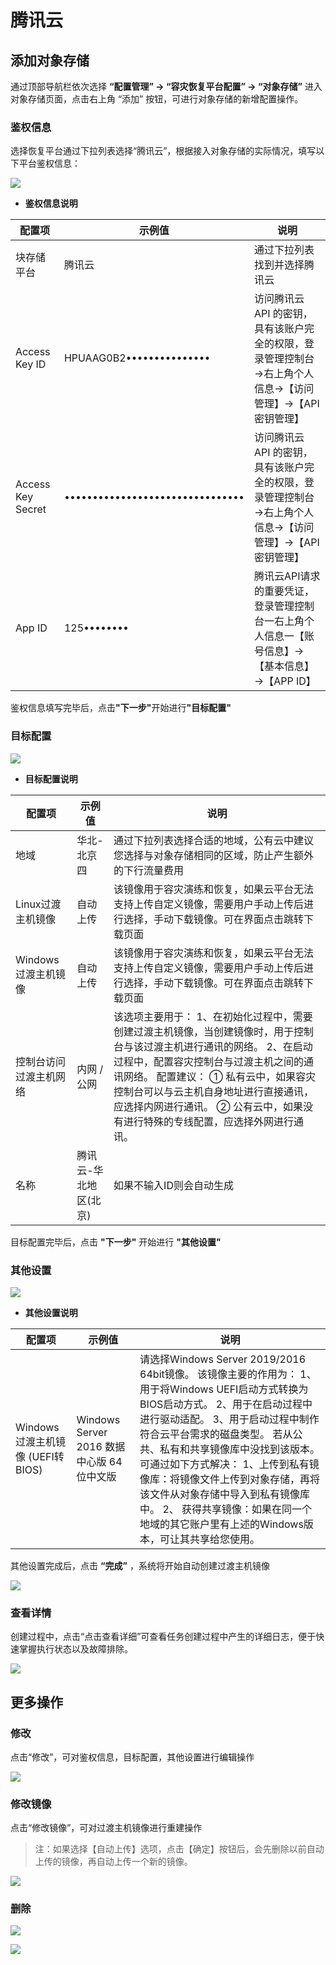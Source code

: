 # **腾讯云**

## **添加对象存储**

通过顶部导航栏依次选择 **“配置管理” → “容灾恢复平台配置” → “对象存储”** 进入对象存储页面，点击右上角 “添加” 按钮，可进行对象存储的新增配置操作。

### **鉴权信息**

选择恢复平台通过下拉列表选择“腾讯云”，根据接入对象存储的实际情况，填写以下平台鉴权信息：

![](./images/tencentcloud-addobjectstorage-1.png)

* **鉴权信息说明**

| **配置项**           | **示例值**                          | **说明**                                                    |
| ----------------- | -------------------------------- | --------------------------------------------------------- |
| 块存储平台             | 腾讯云                              | 通过下拉列表找到并选择腾讯云                                            |
| Access Key ID     | HPUAAG0B2•••••••••••••••         | 访问腾讯云 API 的密钥，具有该账户完全的权限，登录管理控制台→右上角个人信息→【访问管理】→【API密钥管理】 |
| Access Key Secret | •••••••••••••••••••••••••••••••• | 访问腾讯云 API 的密钥，具有该账户完全的权限，登录管理控制台→右上角个人信息→【访问管理】→【API密钥管理】 |
| App ID            | 125••••••••                      | 腾讯云API请求的重要凭证，登录管理控制台一右上角个人信息一【账号信息】→【基本信息】→【APP ID】      |

鉴权信息填写完毕后，点&#x51FB;**"下一步"**&#x5F00;始进&#x884C;**"目标配置"**

### **目标配置**

![](./images/tencentcloud-addobjectstorage-2.png)

* **目标配置说明**

| **配置项**                | **示例值**      | **说明**                                                                                                                                                                                     |
| ---------------------- | ------------ | ------------------------------------------------------------------------------------------------------------------------------------------------------------------------------------------ |
| 地域                     | 华北-北京四       | 通过下拉列表选择合适的地域，公有云中建议您选择与对象存储相同的区域，防止产生额外的下行流量费用                                                                                                                                            |
| Linux过渡主机镜像            | 自动上传         | 该镜像用于容灾演练和恢复，如果云平台无法支持上传自定义镜像，需要用户手动上传后进行选择，手动下载镜像。可在界面点击跳转下载页面                                                                                                                            |
| Windows过渡主机镜像          | 自动上传         | 该镜像用于容灾演练和恢复，如果云平台无法支持上传自定义镜像，需要用户手动上传后进行选择，手动下载镜像。可在界面点击跳转下载页面                                                                                                                            |
| 控制台访问过渡主机网络 | 内网 / 公网 | 该选项主要用于：&#xA;1、在初始化过程中，需要创建过渡主机镜像，当创建镜像时，用于控制台与该过渡主机进行通讯的网络。&#xA;2、在启动过程中，配置容灾控制台与过渡主机之间的通讯网络。&#xA;配置建议：&#xA;① 私有云中，如果容灾控制台可以与云主机自身地址进行直接通讯，应选择内网进行通讯。&#xA;② 公有云中，如果没有进行特殊的专线配置，应选择外网进行通讯。 |
| 名称                     | 腾讯云-华北地区(北京) | 如果不输入ID则会自动生成                                                                                                                                                                              |

目标配置完毕后，点击 **"下一步"** 开始进行 **"其他设置"**

### **其他设置**

![](./images/tencentcloud-addobjectstorage-3.png)

* **其他设置说明**

| 配置项                       | 示例值                              | 说明                                                                                                                                                                                                                                                                                      |
| ------------------------- | -------------------------------- | --------------------------------------------------------------------------------------------------------------------------------------------------------------------------------------------------------------------------------------------------------------------------------------- |
| Windows过渡主机镜像 (UEFI转BIOS) | Windows Server 2016 数据中心版 64位中文版 | 请选择Windows Server 2019/2016 64bit镜像。&#xA;该镜像主要的作用为：&#xA;1、用于将Windows UEFI启动方式转换为BIOS启动方式。&#xA;2、用于在启动过程中进行驱动适配。&#xA;3、用于启动过程中制作符合云平台需求的磁盘类型。&#xA;若从公共、私有和共享镜像库中没找到该版本。可通过如下方式解决：&#xA;1、上传到私有镜像库：将镜像文件上传到对象存储，再将该文件从对象存储中导入到私有镜像库中。&#xA;2、 获得共享镜像：如果在同一个地域的其它账户里有上述的Windows版本，可让其共享给您使用。 |

其他设置完成后，点击 **“完成”** ，系统将开始自动创建过渡主机镜像

![](./images/tencentcloud-addobjectstorage-4.png)

### **查看详情**

创建过程中，点击“点击查看详细”可查看任务创建过程中产生的详细日志，便于快速掌握执行状态以及故障排除。

![](./images/tencentcloud-addobjectstorage-5.png)

## **更多操作**

### **修改**

点击“修改”，可对鉴权信息，目标配置，其他设置进行编辑操作

![](./images/tencentcloud-moreoperations-1.png)

### **修改镜像**

点击“修改镜像”，可对过渡主机镜像进行重建操作

> 注：如果选择【自动上传】选项，点击【确定】按钮后，会先删除以前自动上传的镜像，再自动上传一个新的镜像。

![](./images/tencentcloud-moreoperations-2.png)

### **删除**

![](./images/tencentcloud-moreoperations-3.png)

![](./images/tencentcloud-moreoperations-4.png)

